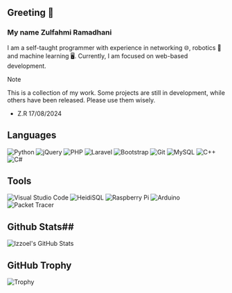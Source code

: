## Greeting 👋 ##

### My name **Zulfahmi Ramadhani** <br>
I am a self-taught programmer with experience in networking 🌐, robotics 🤖 and machine learning 🖥. 
Currently, I am focused on web-based development.


> [!NOTE]
>This is a collection of my work. Some projects are still in development, while others have been released. Please use them wisely.
> - Z.R 17/08/2024 


## Languages ##

![Python](https://img.shields.io/badge/-Python-3776AB?style=for-the-badge&logo=python&logoColor=white)
![jQuery](https://img.shields.io/badge/-jQuery-0769AD?style=for-the-badge&logo=jquery&logoColor=white)
![PHP](https://img.shields.io/badge/-PHP-777BB4?style=for-the-badge&logo=php&logoColor=white)
![Laravel](https://img.shields.io/badge/-Laravel-FF2D20?style=for-the-badge&logo=laravel&logoColor=white)
![Bootstrap](https://img.shields.io/badge/-Bootstrap-563D7C?style=for-the-badge&logo=bootstrap&logoColor=white)
![Git](https://img.shields.io/badge/-Git-F05032?style=for-the-badge&logo=git&logoColor=white)
![MySQL](https://img.shields.io/badge/-MySQL-4479A1?style=for-the-badge&logo=mysql&logoColor=white)
![C++](https://img.shields.io/badge/-C++-00599C?style=for-the-badge&logo=c%2B%2B&logoColor=white)
![C#](https://img.shields.io/badge/-C%23-239120?style=for-the-badge&logo=c-sharp&logoColor=white)

## Tools ##
![Visual Studio Code](https://img.shields.io/badge/-Visual%20Studio%20Code-007ACC?style=for-the-badge&logo=visual-studio-code&logoColor=white)
![HeidiSQL](https://img.shields.io/badge/-HeidiSQL-337ab7?style=for-the-badge&logo=heidisql&logoColor=white)
![Raspberry Pi](https://img.shields.io/badge/-Raspberry%20Pi-A22846?style=for-the-badge&logo=raspberry-pi&logoColor=white)
![Arduino](https://img.shields.io/badge/-Arduino-00979D?style=for-the-badge&logo=arduino&logoColor=white)
![Packet Tracer](https://img.shields.io/badge/-Packet%20Tracer-0096D6?style=for-the-badge&logo=cisco&logoColor=white)

## Github Stats##
![Izzoel's GitHub Stats](https://github-readme-stats.vercel.app/api?username=izzoel&show_icons=true&count_private=true&hide=prs&theme=dark)

## GitHub Trophy

![Trophy](https://github-profile-trophy.vercel.app/?username=izzoel)

<!--
**izzoel/izzoel** is a ✨ _special_ ✨ repository because its `README.md` (this file) appears on your GitHub profile.

Here are some ideas to get you started:

- 🔭 I’m currently working on ...
- 🌱 I’m currently learning ...
- 👯 I’m looking to collaborate on ...
- 🤔 I’m looking for help with ...
- 💬 Ask me about ...
- 📫 How to reach me: ...
- 😄 Pronouns: ...
- ⚡ Fun fact: ...
-->
